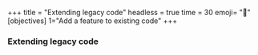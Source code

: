 +++
title = "Extending legacy code"
headless = true
time = 30
emoji= "📖"
[objectives]
    1="Add a feature to existing code"
+++

### Extending legacy code
